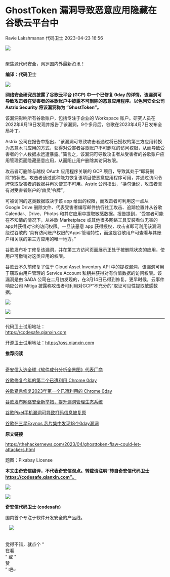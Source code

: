 #  GhostToken 漏洞导致恶意应用隐藏在谷歌云平台中   
Ravie Lakshmanan  代码卫士   2023-04-23 16:56  
  
![](https://mmbiz.qpic.cn/mmbiz_gif/Az5ZsrEic9ot90z9etZLlU7OTaPOdibteeibJMMmbwc29aJlDOmUicibIRoLdcuEQjtHQ2qjVtZBt0M5eVbYoQzlHiaw/640?wx_fmt=gif "")  
  
   
聚焦源代码安全，网罗国内外最新资讯！  
  
**编译：代码卫士**  
  
![](https://mmbiz.qpic.cn/mmbiz_gif/oBANLWYScMT1iczUBQV6SRZYmH2cZ9Ls54iccaZePZAibgO7UQ38iaklxnLeiaIzzh8AkzbOBr95KUH513icliaKr5eTQ/640?wx_fmt=gif "")  
  
**网络安全研究员披露了谷歌云平台 (GCP) 中一个已修复 0day 的详情。该漏洞可导致攻击者在受害者的谷歌账户中披露不可删除的恶意应用程序。以色列安全公司Astrix Security 将该漏洞称为 “GhostToken”。**  
  
该漏洞影响所有谷歌账户，包括专注于企业的 Workspace 账户。研究人员在2022年6月19日发现并报告了该漏洞，9个多月后，谷歌在2023年4月7日发布全局补丁。  
  
Astrix 公司在报告中指出，“该漏洞可导致攻击者通过将已授权的第三方应用转换为恶意木马应用的方式，获得对受害者谷歌账户不可删除的访问权限，从而导致受害者的个人数据永远遭暴露。”简言之，该漏洞可导致攻击者从受害者的谷歌账户应用管理页面隐藏恶意应用，从而阻止用户删除其访问权限。  
  
攻击者可删除与越权 OAuth 应用程序关联的 GCP 项目，导致其处于“即将删除”的状态。攻击者通过这种能力恢复该项目使恶意应用程序可用，并通过访问令牌获取受害者的数据并再次使其不可用。Astrix 公司指出，“换句话说，攻击者具有对受害者账户的‘幽灵’令牌”。  
  
可被访问的这类数据取决于该 app 给出的权限，而攻击者可利用这一点从 Google Drive 删除文件、代表受害者编写邮件执行社工攻击、追踪位置并从谷歌Calendar、Drive、Photos 和其它应用中提取敏感数据。报告提到，“受害者可能在不知情的情况下，从谷歌 Marketplace 或其他很多网络工具安装看似无害的 app并获得对它的访问权限。一旦该恶意 app 获得授权，攻击者即可利用该漏洞绕过谷歌的 ‘具有访问账户权限的Apps’管理特性，而这是谷歌用户可查看与其账户相关联的第三方应用的唯一地方。”  
  
谷歌发布补丁修复该漏洞，并在第三方访问页面展示正处于被删除状态的应用，使用户可撤销对这类应用的权限。  
  
谷歌云不久前修复了位于 Cloud Asset Inventory API 中的提权漏洞，该漏洞可用于窃取由用户管理的 Service Account 私钥并获得对有价值数据的访问权限。该漏洞是由 SADA 公司在二月初发现的，在3月14日已得到修复。更早时候，云事件响应公司 Mitiga 披露称攻击者可利用对GCP“不充分的”取证可见性提取敏感数据。  
  
  
  
![](https://mmbiz.qpic.cn/mmbiz_png/oBANLWYScMQZeSribxs2yU1w56EMvgX9cDBCiabniazxdxtQ25cBCAd5vBJIM2sOv1khjzwwViaT0pS74U6piaiauiaGA/640?wx_fmt=png "")  
  
  
![](https://mmbiz.qpic.cn/mmbiz_jpg/oBANLWYScMTBzmfDJA6rWkgzD5KIKNibpR0szmPaeuu4BibnJiaQzxBpaRMwb8icKTeZVEuWREJwacZm3wElt7vOtQ/640?wx_fmt=jpeg "")  
  
****  
代码卫士试用地址：  
https://codesafe.qianxin.com  
  
开源卫士试用地址：https://oss.qianxin.com  
  
  
  
  
  
  
  
  
  
  
  
  
**推荐阅读**  
  
[](http://mp.weixin.qq.com/s?__biz=MzI2NTg4OTc5Nw==&mid=2247511052&idx=3&sn=fb116392e405ae62e6c339117fffdb59&chksm=ea949d66dde31470758b6ee8f9dbecdb67ef6c0c8af277f26b83b60dbac95748d28db787a4b4&scene=21#wechat_redirect)  
[奇安信入选全球《软件成分分析全景图》代表厂商](http://mp.weixin.qq.com/s?__biz=MzI2NTg4OTc5Nw==&mid=2247515374&idx=1&sn=8b491039bc40f1e5d4e1b29d8c95f9e7&chksm=ea948d84dde30492f8a6c9953f69dbed1f483b6bc9b4480cab641fbc69459d46bab41cdc4859&scene=21#wechat_redirect)  
  
  
[谷歌修复今年的第二个已遭利用 Chrome 0day](http://mp.weixin.qq.com/s?__biz=MzI2NTg4OTc5Nw==&mid=2247516282&idx=1&sn=52eb5c1094115b783391abfa147ff39a&chksm=ea94b110dde3380674f5e90137e75fac973293e981e63b279fe6617e8a82bd25e2a2d066eccf&scene=21#wechat_redirect)  
  
  
[谷歌紧急修复2023年第一个已遭利用的 Chrome 0day](http://mp.weixin.qq.com/s?__biz=MzI2NTg4OTc5Nw==&mid=2247516252&idx=1&sn=8371d9c05433cba2f5df47f101e8ad05&chksm=ea94b136dde33820c0033b8827312e06fe8bf7770075580020919000bdd6049133fc97d2a49e&scene=21#wechat_redirect)  
  
  
[谷歌发布网络安全新举措，提升漏洞管理生态系统](http://mp.weixin.qq.com/s?__biz=MzI2NTg4OTc5Nw==&mid=2247516244&idx=1&sn=1c27f381699a62f0244ae6abc30289de&chksm=ea94b13edde338281fda8c3088916195d7c19374a957c0a274987a7bdc6c1e3cfb393df14a9c&scene=21#wechat_redirect)  
  
  
[谷歌Pixel手机漏洞可导致打码信息被复原](http://mp.weixin.qq.com/s?__biz=MzI2NTg4OTc5Nw==&mid=2247515986&idx=2&sn=1c561af50d4d74f92b929c576d1b61c0&chksm=ea948e38dde3072e6ac1c0f86b5c40dae78e7e6ffb50ef855789ba8a438c415a8d85657b29d3&scene=21#wechat_redirect)  
  
  
[谷歌在三星Exynos 芯片集中发现18个0day漏洞](http://mp.weixin.qq.com/s?__biz=MzI2NTg4OTc5Nw==&mid=2247515956&idx=1&sn=01fe340192b1659e658210ae4b02ac97&chksm=ea948e5edde30748775821e1c9ed1b389b2c0dd119e01cd78b9292d859542e3f209300000e4c&scene=21#wechat_redirect)  
  
  
  
  
**原文链接**  
  
https://thehackernews.com/2023/04/ghosttoken-flaw-could-let-attackers.html  
  
  
题图：Pixabay License  
  
  
**本文由奇安信编译，不代表奇安信观点。转载请注明“转自奇安信代码卫士 https://codesafe.qianxin.com”。**  
  
  
  
  
![](https://mmbiz.qpic.cn/mmbiz_jpg/oBANLWYScMSf7nNLWrJL6dkJp7RB8Kl4zxU9ibnQjuvo4VoZ5ic9Q91K3WshWzqEybcroVEOQpgYfx1uYgwJhlFQ/640?wx_fmt=jpeg "")  
  
![](https://mmbiz.qpic.cn/mmbiz_jpg/oBANLWYScMSN5sfviaCuvYQccJZlrr64sRlvcbdWjDic9mPQ8mBBFDCKP6VibiaNE1kDVuoIOiaIVRoTjSsSftGC8gw/640?wx_fmt=jpeg "")  
  
**奇安信代码卫士 (codesafe)**  
  
国内首个专注于软件开发安全的产品线。  
  
   ![](https://mmbiz.qpic.cn/mmbiz_gif/oBANLWYScMQ5iciaeKS21icDIWSVd0M9zEhicFK0rbCJOrgpc09iaH6nvqvsIdckDfxH2K4tu9CvPJgSf7XhGHJwVyQ/640?wx_fmt=gif "")  
  
   
觉得不错，就点个 “  
在看  
” 或 "  
赞  
” 吧~  
  
